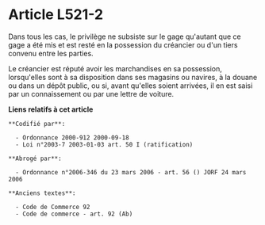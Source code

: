 # Article L521-2

Dans tous les cas, le privilège ne subsiste sur le gage qu'autant que ce gage a été mis et est resté en la possession du
créancier ou d'un tiers convenu entre les parties.

Le créancier est réputé avoir les marchandises en sa possession, lorsqu'elles sont à sa disposition dans ses magasins ou
navires, à la douane ou dans un dépôt public, ou si, avant qu'elles soient arrivées, il en est saisi par un connaissement ou
par une lettre de voiture.

**Liens relatifs à cet article**

	**Codifié par**:

	  - Ordonnance 2000-912 2000-09-18
	  - Loi n°2003-7 2003-01-03 art. 50 I (ratification)

	**Abrogé par**:

	  - Ordonnance n°2006-346 du 23 mars 2006 - art. 56 () JORF 24 mars 2006

	**Anciens textes**:

	  - Code de Commerce 92
	  - Code de commerce - art. 92 (Ab)
